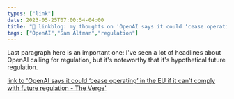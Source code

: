 ```yaml
---
types: ["link"]
date: 2023-05-25T07:00:54-04:00
title: "🔗 linkblog: my thoughts on 'OpenAI says it could ‘cease operating’ in the EU if it can’t comply with future regulation - The Verge'"
tags: ["OpenAI","Sam Altman","regulation"]
---
```

Last paragraph here is an important one: I've seen a lot of headlines about OpenAI calling for regulation, but it's noteworthy that it's hypothetical future regulation.  
 

[link to 'OpenAI says it could ‘cease operating’ in the EU if it can’t comply with future regulation - The Verge'](https://www.theverge.com/2023/5/25/23737116/openai-ai-regulation-eu-ai-act-cease-operating)
